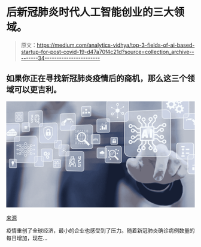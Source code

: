 # 后新冠肺炎时代人工智能创业的三大领域。

> 原文：<https://medium.com/analytics-vidhya/top-3-fields-of-ai-based-startup-for-post-covid-19-d47a70f4c21d?source=collection_archive---------34----------------------->

## 如果你正在寻找新冠肺炎疫情后的商机，那么这三个领域可以更吉利。

![](img/a1b61902a75ac22275e158eeb0513136.png)

[来源](https://www.google.com/search?q=ai+business+hd+wallpaper&tbm=isch&ved=2ahUKEwj4kP-xydzqAhWEl-YKHaZRDekQ2-cCegQIABAA&oq=ai+business+hd+wallpaper&gs_lcp=CgNpbWcQA1DKhAFYo6IBYOalAWgAcAB4AIABxgGIAZENkgEDMC45mAEAoAEBqgELZ3dzLXdpei1pbWfAAQE&sclient=img&ei=ofEVX7i8I4Svmgemo7XIDg&bih=657&biw=1366#imgrc=UN8F7XTNxeHlHM)

疫情重创了全球经济，最小的企业也感受到了压力。随着新冠肺炎确诊病例数量的每日增加，现在…